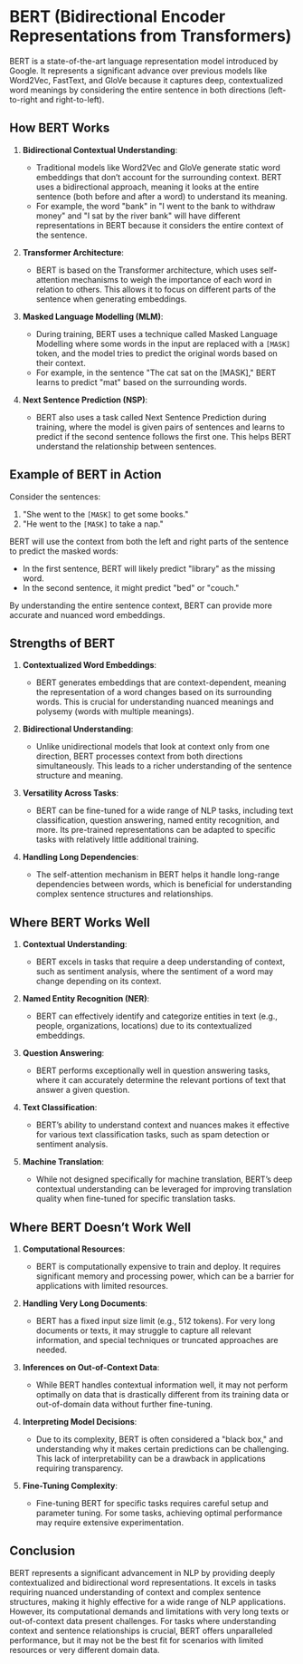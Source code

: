 # BERT (Bidirectional Encoder Representations from Transformers)

BERT is a state-of-the-art language representation model introduced by Google. It represents a significant advance over previous models like Word2Vec, FastText, and GloVe because it captures deep, contextualized word meanings by considering the entire sentence in both directions (left-to-right and right-to-left).

## How BERT Works

1. **Bidirectional Contextual Understanding**:
   - Traditional models like Word2Vec and GloVe generate static word embeddings that don’t account for the surrounding context. BERT uses a bidirectional approach, meaning it looks at the entire sentence (both before and after a word) to understand its meaning.
   - For example, the word "bank" in "I went to the bank to withdraw money" and "I sat by the river bank" will have different representations in BERT because it considers the entire context of the sentence.

2. **Transformer Architecture**:
   - BERT is based on the Transformer architecture, which uses self-attention mechanisms to weigh the importance of each word in relation to others. This allows it to focus on different parts of the sentence when generating embeddings.

3. **Masked Language Modelling (MLM)**:
   - During training, BERT uses a technique called Masked Language Modelling where some words in the input are replaced with a `[MASK]` token, and the model tries to predict the original words based on their context.
   - For example, in the sentence "The cat sat on the [MASK]," BERT learns to predict "mat" based on the surrounding words.

4. **Next Sentence Prediction (NSP)**:
   - BERT also uses a task called Next Sentence Prediction during training, where the model is given pairs of sentences and learns to predict if the second sentence follows the first one. This helps BERT understand the relationship between sentences.

## Example of BERT in Action

Consider the sentences:

1. "She went to the `[MASK]` to get some books."
2. "He went to the `[MASK]` to take a nap."

BERT will use the context from both the left and right parts of the sentence to predict the masked words:
- In the first sentence, BERT will likely predict "library" as the missing word.
- In the second sentence, it might predict "bed" or "couch."

By understanding the entire sentence context, BERT can provide more accurate and nuanced word embeddings.

## Strengths of BERT

1. **Contextualized Word Embeddings**:
   - BERT generates embeddings that are context-dependent, meaning the representation of a word changes based on its surrounding words. This is crucial for understanding nuanced meanings and polysemy (words with multiple meanings).

2. **Bidirectional Understanding**:
   - Unlike unidirectional models that look at context only from one direction, BERT processes context from both directions simultaneously. This leads to a richer understanding of the sentence structure and meaning.

3. **Versatility Across Tasks**:
   - BERT can be fine-tuned for a wide range of NLP tasks, including text classification, question answering, named entity recognition, and more. Its pre-trained representations can be adapted to specific tasks with relatively little additional training.

4. **Handling Long Dependencies**:
   - The self-attention mechanism in BERT helps it handle long-range dependencies between words, which is beneficial for understanding complex sentence structures and relationships.

## Where BERT Works Well

1. **Contextual Understanding**:
   - BERT excels in tasks that require a deep understanding of context, such as sentiment analysis, where the sentiment of a word may change depending on its context.

2. **Named Entity Recognition (NER)**:
   - BERT can effectively identify and categorize entities in text (e.g., people, organizations, locations) due to its contextualized embeddings.

3. **Question Answering**:
   - BERT performs exceptionally well in question answering tasks, where it can accurately determine the relevant portions of text that answer a given question.

4. **Text Classification**:
   - BERT’s ability to understand context and nuances makes it effective for various text classification tasks, such as spam detection or sentiment analysis.

5. **Machine Translation**:
   - While not designed specifically for machine translation, BERT’s deep contextual understanding can be leveraged for improving translation quality when fine-tuned for specific translation tasks.

## Where BERT Doesn’t Work Well

1. **Computational Resources**:
   - BERT is computationally expensive to train and deploy. It requires significant memory and processing power, which can be a barrier for applications with limited resources.

2. **Handling Very Long Documents**:
   - BERT has a fixed input size limit (e.g., 512 tokens). For very long documents or texts, it may struggle to capture all relevant information, and special techniques or truncated approaches are needed.

3. **Inferences on Out-of-Context Data**:
   - While BERT handles contextual information well, it may not perform optimally on data that is drastically different from its training data or out-of-domain data without further fine-tuning.

4. **Interpreting Model Decisions**:
   - Due to its complexity, BERT is often considered a "black box," and understanding why it makes certain predictions can be challenging. This lack of interpretability can be a drawback in applications requiring transparency.

5. **Fine-Tuning Complexity**:
   - Fine-tuning BERT for specific tasks requires careful setup and parameter tuning. For some tasks, achieving optimal performance may require extensive experimentation.

## Conclusion

BERT represents a significant advancement in NLP by providing deeply contextualized and bidirectional word representations. It excels in tasks requiring nuanced understanding of context and complex sentence structures, making it highly effective for a wide range of NLP applications. However, its computational demands and limitations with very long texts or out-of-context data present challenges. For tasks where understanding context and sentence relationships is crucial, BERT offers unparalleled performance, but it may not be the best fit for scenarios with limited resources or very different domain data.
